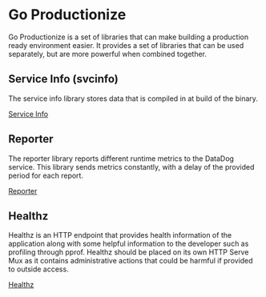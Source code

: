 # Go Productionize

Go Productionize is a set of libraries that can make building a production ready environment easier. It provides a set of libraries that can be used separately, but are more powerful when combined together.

## Service Info (svcinfo)

The service info library stores data that is compiled in at build of the binary.

[Service Info](svcinfo/README.md)

## Reporter

The reporter library reports different runtime metrics to the DataDog service. This library sends metrics constantly, with a delay of the provided period for each report.

[Reporter](reporter/README.md)

## Healthz

Healthz is an HTTP endpoint that provides health information of the application along with some helpful information to the developer such as profiling through pprof. Healthz should be placed on its own HTTP Serve Mux as it contains administrative actions that could be harmful if provided to outside access.

[Healthz](healthz/README.md)
